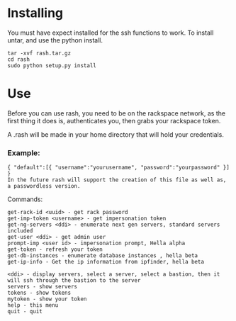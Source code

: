# Installing
You must have expect installed for the ssh functions to work.
To install untar, and use the python install.

```
tar -xvf rash.tar.gz
cd rash
sudo python setup.py install 
```

# Use
Before you can use rash, you need to be on the rackspace network, as the first thing it does is, authenticates you, then grabs your rackspace token. 

A .rash will be made in your home directory that will hold your credentials. 
### Example:

```
{ "default":[{ "username":"yourusername", "password":"yourpassword" }] } 
In the future rash will support the creation of this file as well as, a passwordless version. 
```

Commands:

```
get-rack-id <uuid> - get rack password 
get-imp-token <username> - get impersonation token 
get-ng-servers <ddi> - enumerate next gen servers, standard servers included
get-user <ddi> - get admin user 
prompt-imp <user id> - impersonation prompt, Hella alpha
get-token - refresh your token
get-db-instances - enumerate database instances , hella beta
get-ip-info - Get the ip information from ipfinder, hella beta

<ddi> - display servers, select a server, select a bastion, then it will ssh through the bastion to the server
servers - show servers 
tokens - show tokens
mytoken - show your token 
help - this menu 
quit - quit 
```
